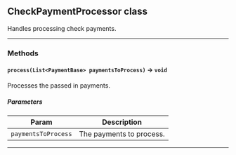 ## CheckPaymentProcessor class

Handles processing check payments.

---
### Methods
<!-- panels:start -->
<!-- div:left-panel -->
#### `process(List<PaymentBase> paymentsToProcess)` → `void`

Processes the passed in payments.
##### Parameters
|Param|Description|
|-----|-----------|
|`paymentsToProcess` |  The payments to process. |

<!-- panels:end -->
---
